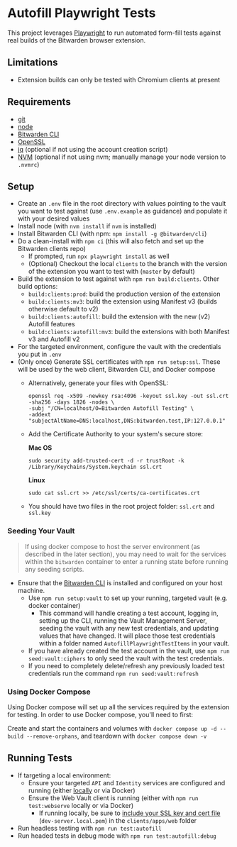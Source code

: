 # Autofill Playwright Tests

This project leverages [Playwright](https://playwright.dev/) to run automated form-fill tests against real builds of the Bitwarden browser extension.

## Limitations

- Extension builds can only be tested with Chromium clients at present

## Requirements

- [git](https://git-scm.com/downloads)
- [node](https://nodejs.org/en)
- [Bitwarden CLI](https://bitwarden.com/help/cli/)
- [OpenSSL](https://www.openssl.org/)
- [jq](https://github.com/jqlang/jq/wiki/Installation) (optional if not using the account creation script)
- [NVM](https://github.com/nvm-sh/nvm#installing-and-updating) (optional if not using nvm; manually manage your node version to `.nvmrc`)

## Setup

- Create an `.env` file in the root directory with values pointing to the vault you want to test against (use `.env.example` as guidance) and populate it with your desired values
- Install node (with `nvm install` if `nvm` is installed)
- Install Bitwarden CLI (with npm: `npm install -g @bitwarden/cli`)
- Do a clean-install with `npm ci` (this will also fetch and set up the Bitwarden clients repo)
  - If prompted, run `npx playwright install` as well
  - (Optional) Checkout the local `clients` to the branch with the version of the extension you want to test with (`master` by default)
- Build the extension to test against with `npm run build:clients`. Other build options:
  - `build:clients:prod`: build the production version of the extension
  - `build:clients:mv3`: build the extension using Manifest v3 (builds otherwise default to v2)
  - `build:clients:autofill`: build the extension with the new (v2) Autofill features
  - `build:clients:autofill:mv3`: build the extensions with both Manifest v3 and Autofill v2
- For the targeted environment, configure the vault with the credentials you put in `.env`
- (Only once) Generate SSL certificates with `npm run setup:ssl`. These will be used by the web client, Bitwarden CLI, and Docker compose
  - Alternatively, generate your files with OpenSSL:

    ```shell
    openssl req -x509 -newkey rsa:4096 -keyout ssl.key -out ssl.crt -sha256 -days 1826 -nodes \
    -subj "/CN=localhost/O=Bitwarden Autofill Testing" \
    -addext "subjectAltName=DNS:localhost,DNS:bitwarden.test,IP:127.0.0.1"
    ```

  - Add the Certificate Authority to your system's secure store:

    **Mac OS**

    ```shell
    sudo security add-trusted-cert -d -r trustRoot -k /Library/Keychains/System.keychain ssl.crt
    ```

    **Linux**

    ```shell
    sudo cat ssl.crt >> /etc/ssl/certs/ca-certificates.crt
    ```

  - You should have two files in the root project folder: `ssl.crt` and `ssl.key`

### Seeding Your Vault

> If using docker compose to host the server environment (as described in the later section), you may need to wait for the services within the `bitwarden` container to enter a running state before running any seeding scripts.

- Ensure that the [Bitwarden CLI](https://bitwarden.com/help/cli/) is installed and configured on your host machine.
  - Use `npm run setup:vault` to set up your running, targeted vault (e.g. docker container)
    - This command will handle creating a test account, logging in, setting up the CLI, running the Vault Management Server, seeding the vault with any new test credentials, and updating values that have changed. It will place those test credentials within a folder named `AutofillPlaywrightTestItems` in your vault.
  - If you have already created the test account in the vault, use `npm run seed:vault:ciphers` to only seed the vault with the test credentials.
  - If you need to completely delete/refresh any previously loaded test credentials run the command `npm run seed:vault:refresh`

### Using Docker Compose

Using Docker compose will set up all the services required by the extension for testing. In order to use Docker compose, you'll need to first:

Create and start the containers and volumes with `docker compose up -d --build --remove-orphans`, and teardown with `docker compose down -v`

## Running Tests

- If targeting a local environment:
  - Ensure your targeted `API` and `Identity` services are configured and running (either [locally](https://contributing.bitwarden.com/getting-started/server/guide) or via Docker)
  - Ensure the Web Vault client is running (either with `npm run test:webserve` locally or via Docker)
    - If running locally, be sure to [include your SSL key and cert file](https://contributing.bitwarden.com/getting-started/clients/web-vault/) (`dev-server.local.pem`) in the `clients/apps/web` folder
- Run headless testing with `npm run test:autofill`
- Run headed tests in debug mode with `npm run test:autofill:debug`
